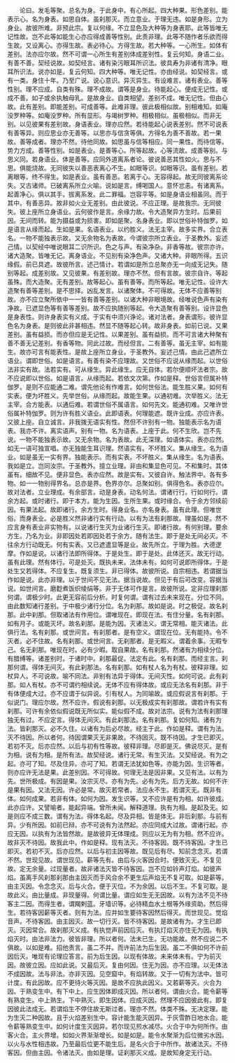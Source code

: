<!-- { "loadSidebar": true } -->
　　论曰。发毛等聚。总名为身。于此身中。有心所起。四大种果。形色差别。能表示心。名为身表。如思自体。虽刹那灭。而立意业。于理无违。如是身形。立为身业。故彼所难。非预此宗。复以何缘。不立显色及大种等为身表耶。此等皆唯无记性故。岂不此等如能生心亦应得成善等性别。此责非理。此等不随作者乐欲而得生故。又设离心。亦得生故。表必待心。方得生故。若大种等。一心所生。如体有差别。法亦应尔故。然不可谓一心所生有差别体成差别性。复云何知。身语二业。有善不善。契经说故。如契经言。诸有染污眼耳所识法。彼具寿为非诸有清净。眼耳所识法。说亦如是。复云何知。四大种等。唯无记性。亦由经说。如契经言。或有一类。身住十年。乃至广说。说心意识。异灭异生。有设难言。诸有表业。善等性别。理不应成。自类有殊。理不成故。谓等是身业。待能起心。便成无记性。或成不善。如子或余执触母乳。是故身业。自类相望。差别不成。唯无记性。但由心故。此有差别。即能差别。可成善等。此难非理。彼此极相似故。别相难知。如庵没罗种等。如庵没罗种。所有显形。与竭树罗种。相极相似。虽极相似。而非无别。以见彼果有差别故。身语表业。理亦应然。若待能起心说表差别。然不可说表有善等异。则应思业亦无善等。以思亦与信贪等俱。方得名为善不善故。若一果故。善等成者。理亦不然。待他同故。如思虽与信等相应。同一果性。而待信等。势力方成。善等性别。如是表业。是善等心。所等起故。心等流故。成善等别。与思义同。若身语业。体是善等。应同外道离系者论。彼说善恶其性如火。思与不思。俱能烧故。无同彼失以善恶表离心不生。如眼等识。如眼等识。虽有差别。若离眼等。终不得生。如是表业。虽有善恶。若离于心。无容得起。故无同彼离系论失。又古诸师。已破离系所立火喻。说如是言。缚喝国人。意怀忿恚。有诸离系。起善净心。俱以其手。拔离系发。此二罪福。岂容平等。如是身语业相虽同。而于其中。有善恶异。故非如火业无差别。由此彼说。不应正理。是故我宗。无同彼失。彼上座所立身语业。云何彼作是言。余缘力故。令大造聚异方生时。后果前因。无间而转。能为摄益或为损害。即如是聚。名身表业。即以世俗补特伽罗。如是语言从缘而起。生如是果。名语表业。以约胜义。法无主宰。故多实界。合立表名。一物不能独表示故。又无余物名为表故。今谓彼宗所立表业。于圣教外。妄述己情。以契经中唯说眼耳二识所识。色之与声。有染净杂。非香等故。彼宗亦许。诸大造聚。皆唯无记。离身语业。不见别有染净色声。又诸大种。非眼所得。五识缘假。前已具遮。故彼所言。述己情计。若谓如是所立总聚亦无一向成无记失。随别等起。成差别故。又见彼果。有差别故。理亦不然。但有言故。彼宗自许。等起虽殊。而大造聚。无有差别。故等起心。虽有善等。而所等起。唯无记性。设许大造聚有善等差别。是不思择。凶乱发言。以诸聚体。不可得故。无体不应善等别故。亦不应立聚所依中一一皆有善等差别。以诸大种非眼境故。经唯说色声有染有净故。已遮显色等有善等差别。故不应执随别等起。令大造聚有善等别。设许显色是身表性。则许身表实有义成。于实有中须兴诤论。诸对法者。身表谓形。彼许显色名为身表。是则彼此非甚相违。然显不随等起心转。故非身表。如前已说。又果差别。虽有益损。而亦但应是无记性。以果差别。虽有益损。而不可言诸大种聚有善不善无记差别。有香等物。同此过故。而经但言。二有善等。虽无主宰。如有能生。故亦可言有能表性。是故上座所立身业。于圣教外。妄述己情。由此己遮所立语业。谓即世俗。如是语言。有善有染不应理故。又世俗不应说从缘而起。以世俗法非实有故。法若实有。可从缘生。异此缘生。应无自体。若尔便顺坏法者宗。故不应说即以世俗。如是语言。从缘而起。若依文次第。作如是释。世俗言但属补特伽罗。是则不应能通二难。谓先他论有作难言。如何世俗法。能生胜义果。如何有实表。便为坏胜义。先举世俗。从缘而起。故能生果。以通初难。次举胜义。法无主宰。合方能表。以通后难。若谓世俗不属语言。如何先文。能通初难。又唯许世俗属补特伽罗。则为许有胜义语业。此即语表。何理能遮。既许业成。亦应许表。又彼上座。自立诚言。非我拨无语实有性。然但不许别有一物。独能表示名为语表。我亦不许。离实语声。别有一物。名为语表。上座于此。何不生欣。岂不先说。一物不能独表示故。又无余物。名为表故。此无深理。如语体实。表亦应然。如无一语可独宣唱。亦无独能生耳识理。然语实有。不坏胜义。集从缘生。名为语业。如是虽无一实有界。独能表示。而有实表。不坏胜义。集从缘生。名为语表。我如是立。岂同汝宗。于圣教外。擅立业理。非由和集显色可见。不和集时。其体虽有。细故不见。便非显色。表亦应然。故是实有。又彼自许。触法界中。各有多物。如一一物别得界名。总亦是界。色界亦尔。总聚如别。俱得色名。表亦应尔。故对法者。立业理成。有余部言。动是身表。动名何法。谓诸行行。行如何行。谓余方起。或时诸行。即于本方。能为生因。生所生果。或时缘合。令于余方邻续前因。有果法起。故即诸行。余方生时。得身业名。亦名身表。虽有此理。但唯世俗。而身表业。必是胜义然非诸行实有行动。以有为法有刹那故。理虽如是。然不应言身有表业非实物有。以说诸行生灭为业诸行生灭。即诸行故。有何别理。要余方生。乃名为业。非即因处若即因处若于余方。随有法生。即于是处无间必灭。不往余方行动既无。何有实表。又已遮遣显等是业。故先所立。于理为胜。大德逻摩。作如是说。以诸行法即所得体。于是处生。即于是处。此体还灭。故无行动。虽有此理。然有体行。可是处灭。既执未来。法体未有。如何可说即所得体。于是处生又若得体。不应复生。既复须生。非已得体。故彼所说。自宗相违。若谓据当作如是说。此亦非理。以于世间不见无法。据当说故。但见于有后可改变。容据当说。如世间言。磨麨煮饭织绫绢等。非于无体可作是言。故彼所说。定非应理刹那何谓。谓极少时。此更无容前后分析。时复何谓。谓有过去未来现在。分位不同。由此数知诸行差别。于中极少诸行分位。名为刹那。故如是说。时之极促。故名刹那。此中刹那。但取诸法有作用位。谓唯现在。即现在法。有住分量。名有刹那。如有月子。或能灭坏。故名刹那。是能为因。灭诸法义。谓无常相。能灭诸法。此俱行法。名有刹那。或世间言。有刹那者。是有空义。谓现在位。无有能持。令不灭者。必不住故。名有刹那。或世间言。无刹那者。是无暇义。谓着余事。无暇专己。名无刹那。唯现在时。必有少暇。取自果故。名有刹那。然诸有为相续分位。有腊缚等。诸差别时。于诸时中。刹那最促。法定有此。名有刹那。而经主言。刹那何谓。得体无间灭。有此刹那法。名有刹那。如有杖人名为有杖。彼释非理。如杖异人。不可说故。喻不同法。非别有法异于得体。无间灭性。如何可说。此有刹那。如人有杖。亦不可谓约相续说。无体不应有得体故。或应无法名有刹那。非于有体便成大过。亦不应谓于似异说。引有杖人。为同喻故。或应假说言有刹那。于似说门。理应尔故。然不应许。假说有刹那。以无极成实有刹那故。谓若许有实有刹那。可许有余依似假说既无所似实。能似假不成。故对法宗。说有为法有刹那理独无有过。不应定言。得体无间灭。有此刹那法。名有刹那。复如何知。诸有为法。皆刹那灭。必不久住。以诸有为后必尽故。经主于此。作如是释。谓有为法。灭不待因。所以者何。待因谓果灭无非果故。不待因灭。既不待因。才生已即灭。若初不灭。后亦应然。以后与初有性等故。彼释非理。尽即是灭。佛说尽灭。是有为相。说有为相。是所有法。故契经说。诸行无常。有生灭法。又契经说。有为之起。亦可了知。尽及住异。亦可了知。若谓无法犹如色等。亦能为因。生识等者。则亦应许无法是果。此差别因。不可得故。何理无法是因非果。又见有法。以有为先。世所极成。有因是果。汝宗灭尽。亦有为先。必有为先。后方无故。如何不许是果有因。又法无因。许必是常。故灭若常者。法应永不生。若谓灭无。既非有体。如何成果。若非有体。如何为因。发生识等。又不应许是有为相。如许彼成。此亦应许。又譬喻者。能起异端。曾所未闻。解释道理。执有为相。是起及无。如是则应不成三数。谓有为法。得体名起。尽及异相。皆是体无。非后刹那。与前有异。少有所因。如前已辩。亦不可说有为法然起。亦应同成大过故。谓诸行起。亦应无因。以执有为法皆然故。是故彼异无体理成。则应以无为有为相。然不应许。故非灭不待因。故我此中。作如是释。现有法灭。不待客因。既不待客因。才生已即灭。若初不灭。后亦应然。以后与初主因等故。既见后有尽。知前念念灭。若谓不然。世现见故。谓世现见。薪等先有。由后与火客因合时。便致灭无。不复见故。定无余量。过现量者。故非诸法灭皆不待客因。岂不应如铃声灯焰。如彼声焰。虽离手风刹那刹那由主因灭而手风合余不更生后声焰无不复可取。如是薪等。由主灭因。令念念灭。后与火合。便于灭位。不为余因。以后不生。不复可取。是故此义。由比量成。非现量得。何谓比量。谓应如生无无因故。以有为法不见不待客主二因。而得生者。谓羯剌蓝。牙墙识等。必待精血水土根等外缘资助。然后得生。若待客因薪等灭者。则有为法。应并如生要待客因然后得灭。而世现见。觉焰音声。不待客因。由主因灭。故一切行灭。皆不待客因。是故诸有为。才生已即灭。灭因常合。故刹那灭义成。有执觉声前因后灭。有执灯焰灭亦住无为因。有执焰灭时。由法非法力。彼皆非理。所以者何。法未已生。无功能故。然不应说二不俱故。以如是难。招他责言。虽二不并。而许前法为后生因。虽二不俱如何不许前因后灭。唯现有论理应答言。前为后生因。以现有体故。未来体未有。宁为前灭因。故彼立因。应如此说。又最后灭。复由何因。住无为因。亦不应理。以无体法不成因故。法与非法。亦非灭因。见空窟中。有焰转故。又于一切有为法中。皆可计度。有此因故。应不更待火等灭因。是故不应执此因义。又若薪等灭。火合为因。于熟变生中。有下中上。应生因体即成灭因。所以者何。谓由火合。能令薪等有熟变生。中上熟生。下中熟灭。即生因体。应成灭因。然理不应因彼此有。即复因彼此法成无。若谓焰生不停住故无斯过者。理亦不然。体类不殊。无决定理。能为生灭二种因故。且于火焰差别生中。容计能生能灭因异。于灰雪酢日地水合。能令薪等熟变生中。如何计度生灭因异。若尔现见煎水减尽。火合于中为何所作。由客火合。主火界增。如如火界渐渐增长。如是如是。能令水聚渐为后位微劣水因。以火与水性相违故。乃至最后位更不能生后。是名火合于中所作。故诸法灭。不待客因。但由主因。令诸法灭。由如是理。证刹那灭义成。是故知身定无行动。

